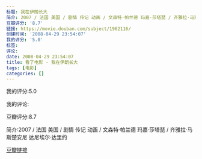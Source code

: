 ```yaml
---
标题: 我在伊朗长大
简介: 2007 / 法国 美国 / 剧情 传记 动画 / 文森特·帕兰德 玛嘉·莎塔琵 / 齐雅拉·马斯楚安尼 达尼埃尔·达里约
豆瓣评分: '8.7'
链接: https://movie.douban.com/subject/1962116/
创建时间: '2008-04-29 23:54:07'
我的评分: '5.0'
标签:
评论:
date: 2008-04-29 23:54:07
title: 看了电影 - 我在伊朗长大
tags: [电影]
categories: []
---
```


我的评分:5.0

我的评论:

豆瓣评分:8.7

简介:2007 / 法国 美国 / 剧情 传记 动画 / 文森特·帕兰德 玛嘉·莎塔琵 / 齐雅拉·马斯楚安尼 达尼埃尔·达里约

[豆瓣链接](https://movie.douban.com/subject/1962116/)

